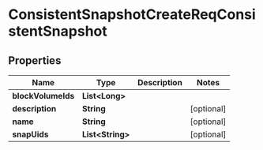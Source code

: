 # ConsistentSnapshotCreateReqConsistentSnapshot

## Properties
Name | Type | Description | Notes
------------ | ------------- | ------------- | -------------
**blockVolumeIds** | **List&lt;Long&gt;** |  | 
**description** | **String** |  |  [optional]
**name** | **String** |  |  [optional]
**snapUids** | **List&lt;String&gt;** |  |  [optional]
